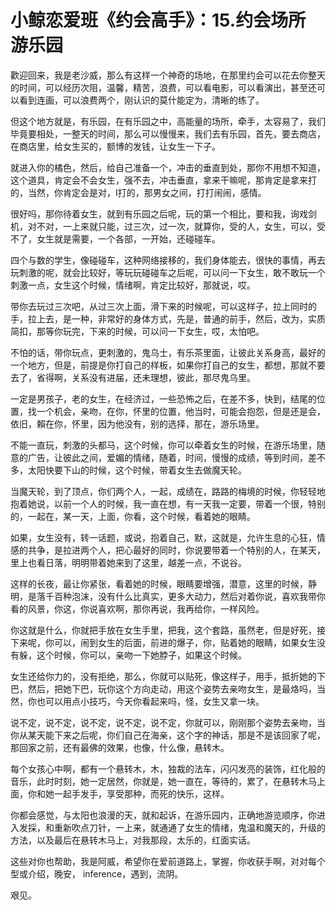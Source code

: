 # 小鲸恋爱班《约会高手》：15.约会场所 游乐园

歡迎回来，我是老沙威，那么有这样一个神奇的场地，在那里约会可以花去你整天的时间，可以经历次阻，温馨，精苦，浪费，可以看电影，可以看演出，甚至还可以看到连画，可以浪费两个，刚认识的莫什能定为，清晰的练了。

但这个地方就是，有乐园，在有乐园之中，高能量的场所，牵手，太容易了，我们毕竟要相处，一整天的时间，那么可以慢慢来，我们去有乐园，首先，要去商店，在商店里，给女生买的，额博的发钱，让女生一下子。

就进入你的橘色，然后，给自己准备一个，冲击的垂直到处，那你不用想不知道，这个道具，肯定会不会女生，强不去，冲击垂直，拿来干嘛呢，那肯定是拿来打的，当然，你肯定会是对，I打的，那男女之间，打打闹闹，感情。

很好吗，那你待着女生，就到有乐园之后呢，玩的第一个相比，要和我，询戏剑机，对不对，一上来就只能，过三次，过一次，就算你，受的人，女生，可以，受不了，女生就是需要，一个各部，一开始，还碰碰车。

四个与数的学生，像碰碰车，这种网络接移的，我们身体能去，很快的事情，再去玩刺激的呢，就会比较好，等玩玩碰碰车之后呢，可以问一下女生，敢不敢玩一个刺激一点，女生这个时候，情绪啊，肯定比较好，那就说，哎。

带你去玩过三次吧，从过三次上面，滑下来的时候呢，可以这样子，拉上同时的手，拉上去，是一种，非常好的身体方式，先是，普通的前手，然后，改为，实质简扣，那等你玩完，下来的时候，可以问一下女生，哎，太怕吧。

不怕的话，带你玩点，更刺激的，鬼乌士，有乐茶里面，让彼此关系身高，最好的一个地方，但是，前提是你打自己的样板，如果你打自己的女生，都想，那就不要去了，省得啊，关系没有进届，还未理想，彼此，那尽鬼乌里。

一定是男孩子，老的女生，在经济过，一些恐怖之后，在差不多，快到，结尾的位置，找一个机会，亲吻，在你，怀里的位置，他当时，可能会抱怨，但是还是会，依旧，賴在你，怀里，因为他没有，别的选择，那在，游乐场里。

不能一直玩，刺激的头都马，这个时候，你可以牵着女生的时候，在游乐场里，随意的广告，让彼此之间，爱媚的情绪，随着，时间，慢慢的成绩，等到时间，差不多，太阳快要下山的时候，这个时候，带着女生去做魔天轮。

当魔天轮，到了顶点，你们两个人，一起，成绩在，路路的梅境的时候，你轻轻地抱着她说，以前一个人的时候，我一直在想，有一天我一定要，带着一个很，特别的，一起在，某一天，上面，你看，这个时候，看着她的眼睛。

如果，女生没有，转一话题，或说，抱着自己，默，这就是，允许生息的心狂，情感的共争，是拉进两个人，把心最好的同时，你说要带着一个特别的人，在某天，里上也看日落，明明带着她来到了这里，越差一点，不说谷。

这样的长夜，最让你紧张，看着她的时候，眼睛要增强，潜意，这里的时候，静明，是落千百种泡沫，没有什么比真实，更多大动力，然后对着你说，喜欢我带你看的风景，你这，你说喜欢啊，那你再说，我再给你，一样风险。

你这就是什么，你就把手放在女生手里，把我，这个套路，虽然老，但是好死，接下来呢，你可以，闹到女生的后面，前进的爆子，你，贴着她的眼睛，如果女生没有躲，这个时候，你可以，亲吻一下她脖子，如果这个时候。

女生还给你力的，没有拒绝，那么，你就可以贴死，像这样子，用手，抵折她的下巴，然后，把她下巴，玩你这个方向走动，用这个姿势去亲吻女生，是最烙吗，当然，你也可以用点小技巧，今天你看起来吗，怪，女生又拿一块。

说不定，说不定，说不定，说不定，说不定，你就可以，刚刚那个姿势去亲吻，当你从某天能下来之后呢，你们自己在海亲，这个字的神话，那是不是该回家了呢，那回家之前，还有最佛的效果，也像，什么像，悬转木。

每个女孩心中啊，都有一个悬转木，木，独裁的法车，闪闪发亮的装饰，红化般的音乐，此时时刻，她一定居然，你就是，她一直在，等待的，累了，在悬转木马上面，你和她一起手发手，享受那种，而死的快乐，这样。

你都会感觉，与太阳也浪漫的天，就和起诉，在游乐园内，正确地游览顺序，你进入发採，和重新吹点刀针，一上来，就通通了女生的情绪，鬼温和魔天的，升级的方法，以及最后在悬转木马上，对我那段，太乐的，红面实话。

这些对你也帮助，我是阿威，希望你在爱前道路上，掌握，你收获手啊，对对每个型或介绍，晚安， inference，遇到，流阴。

艰见。